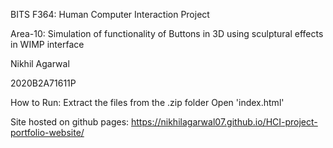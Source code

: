 BITS F364: Human Computer Interaction Project

Area-10: Simulation of functionality of Buttons in 3D using sculptural effects in WIMP interface

Nikhil Agarwal

2020B2A71611P

How to Run:
Extract the files from the .zip folder
Open 'index.html'

Site hosted on github pages: https://nikhilagarwal07.github.io/HCI-project-portfolio-website/
